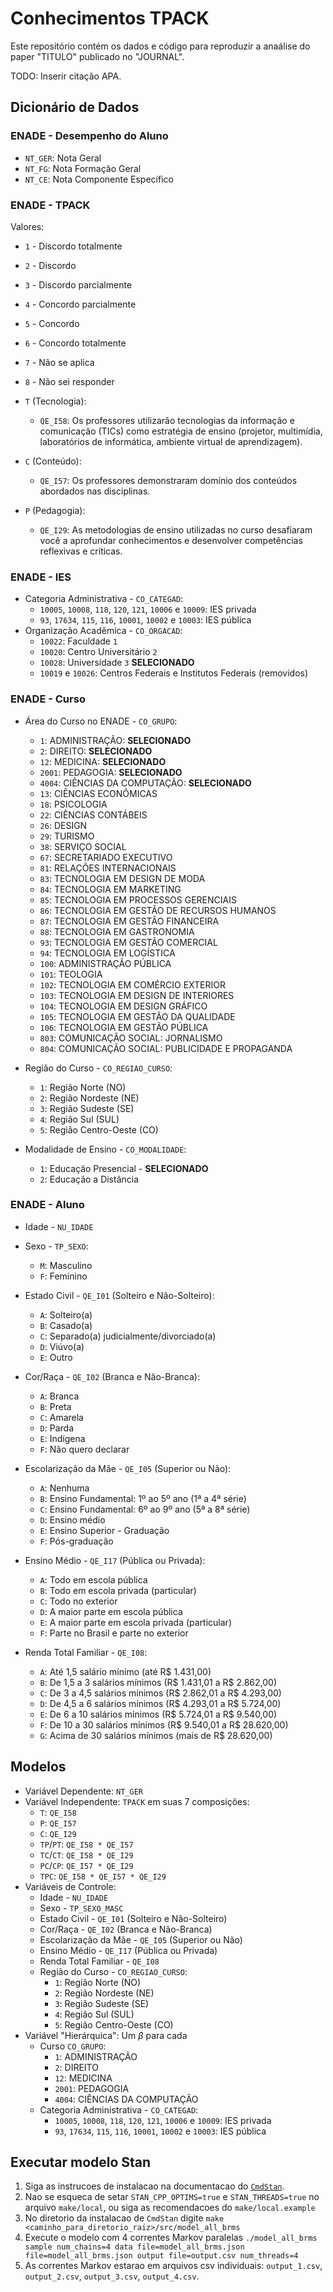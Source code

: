 # Conhecimentos TPACK

Este repositório contém os dados e código para reproduzir a anaálise
do paper "TITULO" publicado no "JOURNAL".

TODO: Inserir citação APA.

## Dicionário de Dados

### ENADE - Desempenho do Aluno

- `NT_GER`: Nota Geral
- `NT_FG`: Nota Formação Geral
- `NT_CE`: Nota Componente Específico

### ENADE - TPACK

Valores:

- `1` - Discordo totalmente
- `2` - Discordo
- `3` - Discordo parcialmente
- `4` - Concordo parcialmente
- `5` - Concordo
- `6` - Concordo totalmente
- `7` - Não se aplica
- `8` - Não sei responder

- `T` (Tecnologia):
  - `QE_I58`: Os professores utilizarão tecnologias da informação e
              comunicação (TICs) como estratégia de ensino
              (projetor, multimídia, laboratórios de informática,
               ambiente virtual de aprendizagem).
- `C` (Conteúdo):
  - `QE_I57`: Os professores demonstraram domínio dos conteúdos abordados nas disciplinas.
- `P` (Pedagogia):
  - `QE_I29`: As metodologias de ensino utilizadas no curso desafiaram você a
              aprofundar conhecimentos e desenvolver competências reflexivas e críticas.

### ENADE - IES

- Categoria Administrativa - `CO_CATEGAD`:
  - `10005`, `10008`, `118`, `120`, `121`, `10006` e `10009`: IES privada
  - `93`, `17634`, `115`, `116`, `10001`, `10002` e `10003`: IES pública
- Organização Acadêmica - `CO_ORGACAD`:
  - `10022`: Faculdade `1`
  - `10020`: Centro Universitário `2`
  - `10028`: Universidade `3` **SELECIONADO**
  - `10019` e `10026`: Centros Federais e Institutos Federais (removidos)

### ENADE - Curso

- Área do Curso no ENADE - `CO_GRUPO`:
  - `1`: ADMINISTRAÇÃO: **SELECIONADO**
  - `2`: DIREITO: **SELECIONADO**
  - `12`: MEDICINA: **SELECIONADO**
  - `2001`: PEDAGOGIA: **SELECIONADO**
  - `4004`: CIÊNCIAS DA COMPUTAÇÃO: **SELECIONADO**
  - `13`: CIÊNCIAS ECONÔMICAS
  - `18`: PSICOLOGIA
  - `22`: CIÊNCIAS CONTÁBEIS
  - `26`: DESIGN
  - `29`: TURISMO
  - `38`: SERVIÇO SOCIAL
  - `67`: SECRETARIADO EXECUTIVO
  - `81`: RELAÇÕES INTERNACIONAIS
  - `83`: TECNOLOGIA EM DESIGN DE MODA
  - `84`: TECNOLOGIA EM MARKETING
  - `85`: TECNOLOGIA EM PROCESSOS GERENCIAIS
  - `86`: TECNOLOGIA EM GESTÃO DE RECURSOS HUMANOS
  - `87`: TECNOLOGIA EM GESTÃO FINANCEIRA
  - `88`: TECNOLOGIA EM GASTRONOMIA
  - `93`: TECNOLOGIA EM GESTÃO COMERCIAL
  - `94`: TECNOLOGIA EM LOGÍSTICA
  - `100`: ADMINISTRAÇÃO PÚBLICA
  - `101`: TEOLOGIA
  - `102`: TECNOLOGIA EM COMÉRCIO EXTERIOR
  - `103`: TECNOLOGIA EM DESIGN DE INTERIORES
  - `104`: TECNOLOGIA EM DESIGN GRÁFICO
  - `105`: TECNOLOGIA EM GESTÃO DA QUALIDADE
  - `106`: TECNOLOGIA EM GESTÃO PÚBLICA
  - `803`: COMUNICAÇÃO SOCIAL: JORNALISMO
  - `804`: COMUNICAÇÃO SOCIAL: PUBLICIDADE E PROPAGANDA

- Região do Curso - `CO_REGIAO_CURSO`:
  - `1`: Região Norte (NO)
  - `2`: Região Nordeste (NE)
  - `3`: Região Sudeste (SE)
  - `4`: Região Sul (SUL)
  - `5`: Região Centro-Oeste (CO)

- Modalidade de Ensino - `CO_MODALIDADE`:
  - `1`: Educação Presencial - **SELECIONADO**
  - `2`: Educação a Distância

### ENADE - Aluno

- Idade - `NU_IDADE`
- Sexo -  `TP_SEXO`:
  - `M`: Masculino
  - `F`: Feminino

- Estado Civil - `QE_I01` (Solteiro e Não-Solteiro):
  - `A`: Solteiro(a)
  - `B`: Casado(a)
  - `C`: Separado(a) judicialmente/divorciado(a)
  - `D`: Viúvo(a)
  - `E`: Outro

- Cor/Raça - `QE_I02` (Branca e Não-Branca):
  - `A`: Branca
  - `B`: Preta
  - `C`: Amarela
  - `D`: Parda
  - `E`: Indígena
  - `F`: Não quero declarar
- Escolarização da Mãe - `QE_I05` (Superior ou Não):
  - `A`: Nenhuma
  - `B`: Ensino Fundamental: 1º ao 5º ano (1ª a 4ª série)
  - `C`: Ensino Fundamental: 6º ao 9º ano (5ª a 8ª série)
  - `D`: Ensino médio
  - `E`: Ensino Superior - Graduação
  - `F`: Pós-graduação
- Ensino Médio - `QE_I17` (Pública ou Privada):
  - `A`: Todo em escola pública
  - `B`: Todo em escola privada (particular)
  - `C`: Todo no exterior
  - `D`: A maior parte em escola pública
  - `E`: A maior parte em escola privada (particular)
  - `F`: Parte no Brasil e parte no exterior
- Renda Total Familiar - `QE_I08`:
  - `A`: Até 1,5 salário mínimo (até R$ 1.431,00)
  - `B`: De 1,5 a 3 salários mínimos (R$ 1.431,01 a R$ 2.862,00)
  - `C`: De 3 a 4,5 salários mínimos (R$ 2.862,01 a R$ 4.293,00)
  - `D`: De 4,5 a 6 salários mínimos (R$ 4.293,01 a R$ 5.724,00)
  - `E`: De 6 a 10 salários mínimos (R$ 5.724,01 a R$ 9.540,00)
  - `F`: De 10 a 30 salários mínimos (R$ 9.540,01 a R$ 28.620,00)
  - `G`: Acima de 30 salários mínimos (mais de R$ 28.620,00)

## Modelos

- Variável Dependente: `NT_GER`
- Variável Independente: `TPACK` em suas 7 composições:
  - `T`: `QE_I58`
  - `P`: `QE_I57`
  - `C`: `QE_I29`
  - `TP`/`PT`: `QE_I58 * QE_I57`
  - `TC`/`CT`: `QE_I58 * QE_I29`
  - `PC`/`CP`: `QE_I57 * QE_I29`
  - `TPC`: `QE_I58 * QE_I57 * QE_I29`
- Variáveis de Controle:
  - Idade - `NU_IDADE`
  - Sexo -  `TP_SEXO_MASC`
  - Estado Civil - `QE_I01` (Solteiro e Não-Solteiro)
  - Cor/Raça - `QE_I02` (Branca e Não-Branca)
  - Escolarização da Mãe - `QE_I05` (Superior ou Não)
  - Ensino Médio - `QE_I17` (Pública ou Privada)
  - Renda Total Familiar - `QE_I08`
  - Região do Curso - `CO_REGIAO_CURSO`:
    - `1`: Região Norte (NO)
    - `2`: Região Nordeste (NE)
    - `3`: Região Sudeste (SE)
    - `4`: Região Sul (SUL)
    - `5`: Região Centro-Oeste (CO)
- Variável "Hierárquica": Um $\beta$ para cada
  - Curso `CO_GRUPO`:
    - `1`: ADMINISTRAÇÃO
    - `2`: DIREITO
    - `12`: MEDICINA
    - `2001`: PEDAGOGIA
    - `4004`: CIÊNCIAS DA COMPUTAÇÃO
  - Categoria Administrativa - `CO_CATEGAD`:
    - `10005`, `10008`, `118`, `120`, `121`, `10006` e `10009`: IES privada
    - `93`, `17634`, `115`, `116`, `10001`, `10002` e `10003`: IES pública
    
## Executar modelo Stan

1. Siga as instrucoes de instalacao na documentacao do [`CmdStan`](https://mc-stan.org/docs/cmdstan-guide/cmdstan-installation.html).
  1. Nao se esqueca de setar `STAN_CPP_OPTIMS=true` e `STAN_THREADS=true` no arquivo `make/local`, ou siga as recomendacoes do `make/local.example`
1. No diretorio da instalacao de `CmdStan` digite `make <caminho_para_diretorio_raiz>/src/model_all_brms`
1. Execute o modelo com 4 correntes Markov paralelas `./model_all_brms sample num_chains=4 data file=model_all_brms.json file=model_all_brms.json output file=output.csv num_threads=4`
1. As correntes Markov estarao em arquivos csv individuais: `output_1.csv`, `output_2.csv`, `output_3.csv`, `output_4.csv`.
